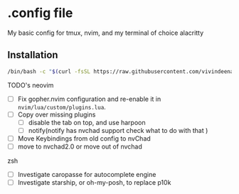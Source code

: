 # .config file

My basic config for tmux, nvim, and my terminal of choice alacritty

## Installation

```bash
/bin/bash -c "$(curl -fsSL https://raw.githubusercontent.com/vivindeena/config/refs/heads/main/run)"
```

TODO's
neovim

- [ ] Fix gopher.nvim configuration and re-enable it in `nvim/lua/custom/plugins.lua`.
- [ ] Copy over missing plugins
  - [ ] disable the tab on top, and use harpoon
  - [ ] notify(notify has nvchad support check what to do with that )
- [ ] Move Keybindings from old config to nvChad
- [ ] move to nvchad2.0 or move out of nvchad

zsh

- [ ] Investigate caropasse for autocomplete engine
- [ ] Investigate starship, or oh-my-posh, to replace p10k
